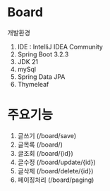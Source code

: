 # Board

개발환경
1. IDE : IntelliJ IDEA Community
2. Spring Boot 3.2.3
3. JDK 21
4. mySql
5. Spring Data JPA
6. Thymeleaf

# 주요기능
1. 글쓰기 (/board/save)
2. 글목록 (/board/)
3. 글조회 (/board/{id})
4. 글수정 (/board/update/{id})
5. 글삭제 (/board/delete/{id})
6. 페이징처리 (/board/paging)
